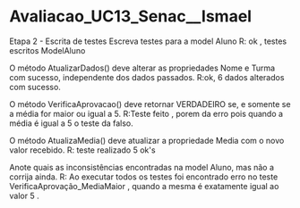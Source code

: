 # Avaliacao_UC13_Senac__Ismael

Etapa 2 - Escrita de testes
Escreva testes para a model Aluno 
    R: ok , testes escritos ModelAluno


O método AtualizarDados() deve alterar as propriedades Nome e Turma com sucesso, independente dos dados passados.
    R:ok, 6 dados alterados com sucesso.



O método VerificaAprovacao() deve retornar VERDADEIRO se, e somente se a média for maior ou igual a 5.
    R:Teste feito , porem da erro pois quando a média é igual a 5 o teste da falso.



O método AtualizaMedia() deve atualizar a propriedade Media com o novo valor recebido.
    R: teste realizado 5 ok's


Anote quais as inconsistências encontradas na model Aluno, mas não a corrija ainda.
    R: Ao executar todos os testes foi encontrado erro no teste VerificaAprovação_MediaMaior , quando a mesma é exatamente
igual ao valor 5 .

